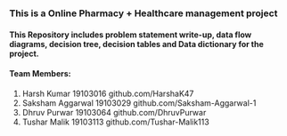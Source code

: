 ### This is a Online Pharmacy + Healthcare management project
#### This Repository includes problem statement write-up, data flow diagrams, decision tree, decision tables and Data dictionary for the project.
#### Team Members:
1. Harsh Kumar 19103016 github.com/HarshaK47
2. Saksham Aggarwal 19103029 github.com/Saksham-Aggarwal-1
3. Dhruv Purwar 19103064 github.com/DhruvPurwar
4. Tushar Malik 19103113 github.com/Tushar-Malik113

